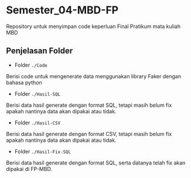 # Semester_04-MBD-FP

Repository untuk menyimpan code keperluan Final Pratikum mata kuliah MBD

## Penjelasan Folder

- Folder ```./Code```

Berisi code untuk mengenerate data menggunakan library Faker dengan bahasa python

- Folder ```./Hasil-SQL```

Berisi data hasil generate dengan format SQL, tetapi masih belum fix apakah nantinya data akan dipakai atau tidak. 

- Folder ```./Hasil-CSV```

Berisi data hasil generate dengan format CSV, tetapi masih belum fix apakah nantinya data akan dipakai atau tidak. 

- Folder ```./Hasil-Fix-SQL```

Berisi data hasil generate dengan format SQL, serta datanya telah fix akan dipakai di FP-MBD.